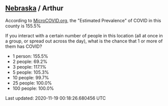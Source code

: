 
## [Nebraska](/united-states/nebraska) / Arthur

According to [MicroCOVID.org](http://microcovid.org),
the "Estimated Prevalence" of COVID in this county is 155.5%

If you interact with a certain number of people in this location
(all at once in a group, or spread out across the day), what is the chance that
1 or more of them has COVID?

- 1 person: 155.5%
- 2 people: 69.2%
- 3 people: 117.1%
- 5 people: 105.3%
- 10 people: 99.7%
- 25 people: 100.0%
- 100 people: 100.0%

Last updated: 2020-11-19 00:18:26.680456 UTC
